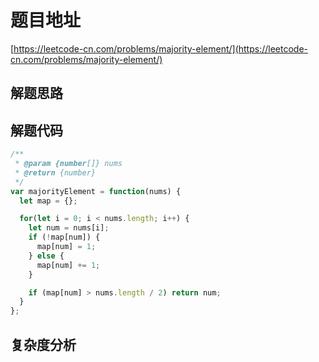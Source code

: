 # 题目地址

[https://leetcode-cn.com/problems/majority-element/](https://leetcode-cn.com/problems/majority-element/)

## 解题思路

## 解题代码

```js
/**
 * @param {number[]} nums
 * @return {number}
 */
var majorityElement = function(nums) {
  let map = {};

  for(let i = 0; i < nums.length; i++) {
    let num = nums[i];
    if (!map[num]) {
      map[num] = 1;
    } else {
      map[num] += 1;
    }

    if (map[num] > nums.length / 2) return num;
  }
};
```

## 复杂度分析
